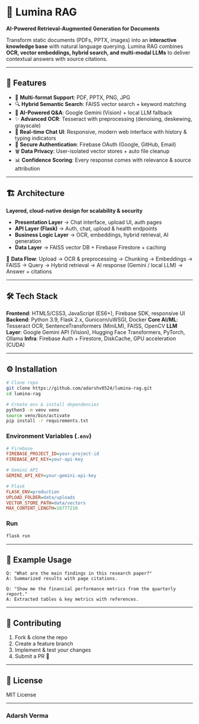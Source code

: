 # 🌌 Lumina RAG

**AI-Powered Retrieval-Augmented Generation for Documents**

Transform static documents (PDFs, PPTX, images) into an **interactive knowledge base** with natural language querying. Lumina RAG combines **OCR, vector embeddings, hybrid search, and multi-modal LLMs** to deliver contextual answers with source citations.

---

## 🚀 Features

* 📄 **Multi-format Support**: PDF, PPTX, PNG, JPG
* 🔍 **Hybrid Semantic Search**: FAISS vector search + keyword matching
* 🧠 **AI-Powered Q\&A**: Google Gemini (Vision) + local LLM fallback
* ✨ **Advanced OCR**: Tesseract with preprocessing (denoising, deskewing, grayscale)
* 💬 **Real-time Chat UI**: Responsive, modern web interface with history & typing indicators
* 🔐 **Secure Authentication**: Firebase OAuth (Google, GitHub, Email)
* 🗑️ **Data Privacy**: User-isolated vector stores + auto file cleanup
* 📊 **Confidence Scoring**: Every response comes with relevance & source attribution

---

## 🏗️ Architecture

**Layered, cloud-native design for scalability & security**

* **Presentation Layer** → Chat interface, upload UI, auth pages
* **API Layer (Flask)** → Auth, chat, upload & health endpoints
* **Business Logic Layer** → OCR, embeddings, hybrid retrieval, AI generation
* **Data Layer** → FAISS vector DB + Firebase Firestore + caching

🔄 **Data Flow**:
Upload → OCR & preprocessing → Chunking → Embeddings → FAISS → Query → Hybrid retrieval → AI response (Gemini / local LLM) → Answer + citations

---

## 🛠️ Tech Stack

**Frontend**: HTML5/CSS3, JavaScript (ES6+), Firebase SDK, responsive UI
**Backend**: Python 3.9, Flask 2.x, Gunicorn/uWSGI, Docker
**Core AI/ML**: Tesseract OCR, SentenceTransformers (MiniLM), FAISS, OpenCV
**LLM Layer**: Google Gemini API (Vision), Hugging Face Transformers, PyTorch, Ollama
**Infra**: Firebase Auth + Firestore, DiskCache, GPU acceleration (CUDA)

---

## ⚙️ Installation

```bash
# Clone repo
git clone https://github.com/adarshv0524/lumina-rag.git
cd lumina-rag

# Create env & install dependencies
python3 -m venv venv
source venv/bin/activate
pip install -r requirements.txt
```

### Environment Variables (`.env`)

```ini
# Firebase
FIREBASE_PROJECT_ID=your-project-id
FIREBASE_API_KEY=your-api-key

# Gemini API
GEMINI_API_KEY=your-gemini-api-key

# Flask
FLASK_ENV=production
UPLOAD_FOLDER=data/uploads
VECTOR_STORE_PATH=data/vectors
MAX_CONTENT_LENGTH=16777216
```

### Run

```bash
flask run
```

---

## 📖 Example Usage

```text
Q: "What are the main findings in this research paper?"
A: Summarized results with page citations.

Q: "Show me the financial performance metrics from the quarterly report."
A: Extracted tables & key metrics with references.
```

---


## 🤝 Contributing

1. Fork & clone the repo
2. Create a feature branch
3. Implement & test your changes
4. Submit a PR 🚀

---

## 📜 License

MIT License


---
### **Adarsh Verma**
